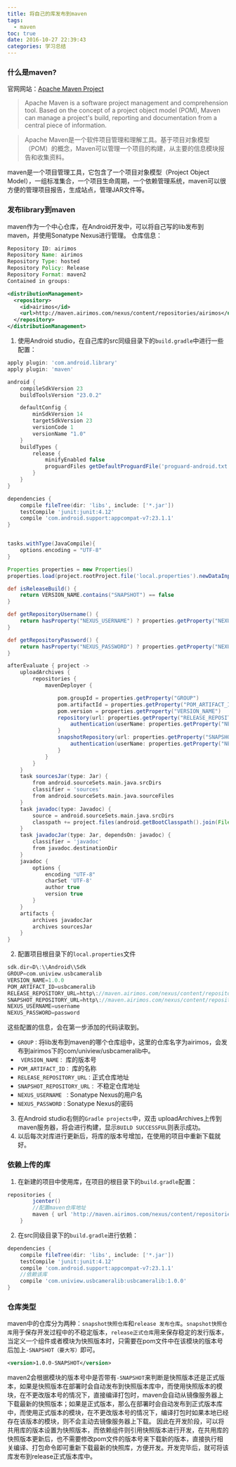 ```yaml
---
title: 将自己的库发布到maven
tags:
  - maven
toc: true
date: 2016-10-27 22:39:43
categories: 学习总结
---
```


### 什么是maven?
官网网站：[Apache Maven Project][1]
<!--more-->

> Apache Maven is a software project management and comprehension tool. Based on the concept of a project object model (POM), Maven can manage a project's build, reporting and documentation from a central piece of information.


> Apache Maven是一个软件项目管理和理解工具。基于项目对象模型（POM）的概念，Maven可以管理一个项目的构建，从主要的信息模块报告和收集资料。

maven是一个项目管理工具，它包含了一个项目对象模型（Project Object Model），一组标准集合，一个项目生命周期，一个依赖管理系统，maven可以很方便的管理项目报告，生成站点，管理JAR文件等。

### 发布library到maven
maven作为一个中心仓库，在Android开发中，可以将自己写的lib发布到maven，并使用Sonatype Nexus进行管理。
仓库信息：
```java
Repository ID: airimos
Repository Name: airimos
Repository Type: hosted
Repository Policy: Release
Repository Format: maven2
Contained in groups: 
```
```xml
<distributionManagement>
  <repository>
    <id>airimos</id>
    <url>http://maven.airimos.com/nexus/content/repositories/airimos</url>
  </repository>
</distributionManagement>
```

 1. 使用Android studio，在自己库的src同级目录下的`build.gradle`中进行一些配置：

```groovy
apply plugin: 'com.android.library'
apply plugin: 'maven'

android {
    compileSdkVersion 23
    buildToolsVersion "23.0.2"

    defaultConfig {
        minSdkVersion 14
        targetSdkVersion 23
        versionCode 1
        versionName "1.0"
    }
    buildTypes {
        release {
            minifyEnabled false
            proguardFiles getDefaultProguardFile('proguard-android.txt'), 'proguard-rules.pro'
        }
    }
}

dependencies {
    compile fileTree(dir: 'libs', include: ['*.jar'])
    testCompile 'junit:junit:4.12'
    compile 'com.android.support:appcompat-v7:23.1.1'
}


tasks.withType(JavaCompile){
    options.encoding = "UTF-8"
}

Properties properties = new Properties()
properties.load(project.rootProject.file('local.properties').newDataInputStream())

def isReleaseBuild() {
    return VERSION_NAME.contains("SNAPSHOT") == false
}

def getRepositoryUsername() {
    return hasProperty("NEXUS_USERNAME") ? properties.getProperty("NEXUS_USERNAME") : ""
}

def getRepositoryPassword() {
    return hasProperty("NEXUS_PASSWORD") ? properties.getProperty("NEXUS_PASSWORD") : ""
}

afterEvaluate { project ->
    uploadArchives {
        repositories {
            mavenDeployer {

                pom.groupId = properties.getProperty("GROUP")
                pom.artifactId = properties.getProperty("POM_ARTIFACT_ID")
                pom.version = properties.getProperty("VERSION_NAME")
                repository(url: properties.getProperty("RELEASE_REPOSITORY_URL")) {
                    authentication(userName: properties.getProperty("NEXUS_USERNAME"), password: properties.getProperty("NEXUS_PASSWORD"))
                }
                snapshotRepository(url: properties.getProperty("SNAPSHOT_REPOSITORY_URL")) {
                    authentication(userName: properties.getProperty("NEXUS_USERNAME"), password: properties.getProperty("NEXUS_PASSWORD"))
                }
            }
        }
    }
    task sourcesJar(type: Jar) {
        from android.sourceSets.main.java.srcDirs
        classifier = 'sources'
        from android.sourceSets.main.java.sourceFiles
    }
    task javadoc(type: Javadoc) {
        source = android.sourceSets.main.java.srcDirs
        classpath += project.files(android.getBootClasspath().join(File.pathSeparator))
    }
    task javadocJar(type: Jar, dependsOn: javadoc) {
        classifier = 'javadoc'
        from javadoc.destinationDir
    }
    javadoc {
        options {
            encoding "UTF-8"
            charSet 'UTF-8'
            author true
            version true
        }
    }
    artifacts {
        archives javadocJar
        archives sourcesJar
    }
}
```

 2. 配置项目根目录下的`local.properties`文件

```groovy
sdk.dir=D\:\\Android\\Sdk
GROUP=com.uniview.usbcameralib
VERSION_NAME=1.0.0
POM_ARTIFACT_ID=usbcameralib
RELEASE_REPOSITORY_URL=http\://maven.airimos.com/nexus/content/repositories/airimos
SNAPSHOT_REPOSITORY_URL=http\://maven.airimos.com/nexus/content/repositories/airimosSnap
NEXUS_USERNAME=username
NEXUS_PASSWORD=password
```
这些配置的信息，会在第一步添加的代码读取到。

 - `GROUP：`将lib发布到maven的哪个仓库组中，这里的仓库名字为airimos，会发布到airimos下的com/uniview/usbcameralib中。
 - ` VERSION_NAME：` 库的版本号
 - `POM_ARTIFACT_ID：` 库的名称
 - `RELEASE_REPOSITORY_URL：`正式仓库地址
 - `SNAPSHOT_REPOSITORY_URL：` 不稳定仓库地址
 - `NEXUS_USERNAME ：`Sonatype Nexus的用户名
 - `NEXUS_PASSWORD：`Sonatype Nexus的密码

 3. 在Android studio右侧的`Gradle projects`中，双击 uploadArchives上传到maven服务器，将会进行构建，显示`BUILD SUCCESSFUL`则表示成功。
 4. 以后每次对库进行更新后，将库的版本号增加，在使用的项目中重新下载就好。

### 依赖上传的库

 1. 在新建的项目中使用库，在项目的根目录下的`build.gradle`配置：

```groovy
repositories {
        jcenter()
        //配置maven仓库地址
        maven { url 'http://maven.airimos.com/nexus/content/repositories/airimos/' }
    }
```

 2. 在src同级目录下的`build.gradle`进行依赖：

```groovy
dependencies {
    compile fileTree(dir: 'libs', include: ['*.jar'])
    testCompile 'junit:junit:4.12'
    compile 'com.android.support:appcompat-v7:23.1.1'
    //依赖该库
    compile 'com.uniview.usbcameralib:usbcameralib:1.0.0'
}
```
### 仓库类型
maven中的仓库分为两种：`snapshot快照仓库`和`release 发布仓库`。`snapshot快照仓库`用于保存开发过程中的不稳定版本，`release正式仓库`用来保存稳定的发行版本，当定义一个组件或者模块为快照版本时，只需要在pom文件中在该模块的版本号后加上`-SNAPSHOT（要大写）`即可。
```xml
<version>1.0.0-SNAPSHOT</version>
```
maven2会根据模块的版本号中是否带有`-SNAPSHOT`来判断是快照版本还是正式版本，如果是快照版本在部署时会自动发布到快照版本库中，而使用快照版本的模块，在不更改版本号的情况下，直接编译打包时，maven会自动从镜像服务器上下载最新的快照版本；如果是正式版本，那么在部署时会自动发布到正式版本库中，而使用正式版本的模块，在不更改版本号的情况下，编译打包时如果本地已经存在该版本的模块，则不会主动去镜像服务器上下载。
因此在开发阶段，可以将共用库的版本设置为快照版本，而依赖组件则引用快照版本进行开发，在共用库的快照版本更新后，也不需要修改pom文件的版本号来下载新的版本，直接执行相关编译、打包命令即可重新下载最新的快照库，方便开发。开发完毕后，就可将该库发布到release正式版本库中。



  [1]: http://maven.apache.org/
